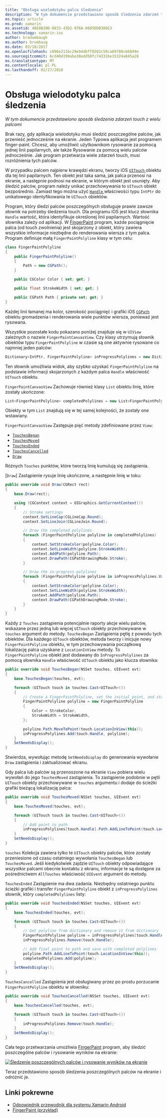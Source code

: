 ```yaml
---
title: "Obsługa wielodotyku palca śledzenia"
description: "W tym dokumencie przedstawiono sposób śledzenia zdarzeń touch z wielu palcami"
ms.topic: article
ms.prod: xamarin
ms.assetid: 48E8B20D-0833-43D2-976A-0605DDB386E3
ms.technology: xamarin-ios
author: bradumbaugh
ms.author: brumbaug
ms.date: 03/18/2017
ms.openlocfilehash: c096e211bc29e94dbff0202c50ca69780cb6849e
ms.sourcegitcommit: 6cd40d190abe38edd50fc74331be15324a845a28
ms.translationtype: MT
ms.contentlocale: pl-PL
ms.lasthandoff: 02/27/2018
---
```

# <a name="multi-touch-finger-tracking"></a>Obsługa wielodotyku palca śledzenia

_W tym dokumencie przedstawiono sposób śledzenia zdarzeń touch z wielu palcami_

Brak razy, gdy aplikacja wielodotyku musi śledzić poszczególne palców, jak przenieść jednocześnie na ekranie. Jeden Typowa aplikacja jest programem finger-paint. Chcesz, aby umożliwić użytkownikom rysowanie za pomocą jednej linii papilarnych, ale także Rysowanie za pomocą wielu palców jednocześnie. Jak program przetwarza wiele zdarzeń touch, musi rozróżnienia tych palców.

W przypadku palcem najpierw krawędzi ekranu, tworzy iOS [ `UITouch` ](https://developer.xamarin.com/api/type/UIKit.UITouch/) obiektu dla tej linii papilarnych. Ten obiekt jest taka sama, jak palca przenosi na ekranie, a następnie podnosi na ekranie, w którym obiekt jest usunięty. Aby śledzić palców, program należy unikać przechowywania to `UITouch` obiekt bezpośrednio. Zamiast tego można użyć [ `Handle` ](https://developer.xamarin.com/api/property/Foundation.NSObject.Handle/) właściwości typu `IntPtr` do unikatowego identyfikowania te `UITouch` obiektów.

Program, który śledzi palców poszczególnych obsługuje prawie zawsze słownik na potrzeby śledzenia touch. Dla programu iOS jest klucz słownika `Handle` wartość, która identyfikuje określonej linii papilarnych. Wartość słownika zależy od aplikacji. W [FingerPaint](https://developer.xamarin.com/samples/monotouch/ApplicationFundamentals/FingerPaint) program, każde pociągnięcie palca (od touch zwolnienia) jest skojarzony z obiekt, który zawiera wszystkie informacje niezbędne do renderowania wiersza z tym palca. Program definiuje małą `FingerPaintPolyline` klasy w tym celu:

```csharp
class FingerPaintPolyline
{
    public FingerPaintPolyline()
    {
        Path = new CGPath();
    }

    public CGColor Color { set; get; }

    public float StrokeWidth { set; get; }

    public CGPath Path { private set; get; }
}
```

Każdej linii łamanej ma kolor, szerokość pociągnięć i grafiki iOS [ `CGPath` ](https://developer.xamarin.com/api/type/CoreGraphics.CGPath/) obiektu gromadzenia i renderowania wiele punktów wiersza, ponieważ jest rysowana.


Wszystkie pozostałe kodu pokazano poniżej znajduje się w `UIView` zależnych o nazwie `FingerPaintCanvasView`. Czy klasy utrzymują słownik obiektów typu `FingerPaintPolyline` w czasie są one aktywnie rysowane co najmniej jeden palców:

```csharp
Dictionary<IntPtr, FingerPaintPolyline> inProgressPolylines = new Dictionary<IntPtr, FingerPaintPolyline>();
```

Ten słownik umożliwia widok, aby szybko uzyskać `FingerPaintPolyline` na podstawie informacji skojarzonych z każdym palca `Handle` właściwość `UITouch` obiektu.

`FingerPaintCanvasView` Zachowuje również klasy `List` obiektu linię, które zostały ukończone:

```csharp
List<FingerPaintPolyline> completedPolylines = new List<FingerPaintPolyline>();
```

Obiekty w tym `List` znajdują się w tej samej kolejności, że zostały one wstawiany.

`FingerPaintCanvasView` Zastępuje pięć metody zdefiniowane przez `View`:

- [`TouchesBegan`](https://developer.xamarin.com/api/member/UIKit.UIResponder.TouchesBegan/p/Foundation.NSSet/UIKit.UIEvent/)
- [`TouchesMoved`](https://developer.xamarin.com/api/member/UIKit.UIResponder.TouchesMoved/p/Foundation.NSSet/UIKit.UIEvent/)
- [`TouchesEnded`](https://developer.xamarin.com/api/member/UIKit.UIResponder.TouchesEnded/p/Foundation.NSSet/UIKit.UIEvent/)
- [`TouchesCancelled`](https://developer.xamarin.com/api/member/UIKit.UIResponder.TouchesCancelled/p/Foundation.NSSet/UIKit.UIEvent/)
- [`Draw`](https://developer.xamarin.com/api/member/UIKit.UIView.Draw/p/CoreGraphics.CGRect/)

Różnych `Touches` punktów, które tworzą linię kumulują się zastąpienia.

[`Draw`] Zastąpienie rysuje linię ukończone, a następnie linię w toku:

```csharp
public override void Draw(CGRect rect)
{
    base.Draw(rect);

    using (CGContext context = UIGraphics.GetCurrentContext())
    {
        // Stroke settings
        context.SetLineCap(CGLineCap.Round);
        context.SetLineJoin(CGLineJoin.Round);

        // Draw the completed polylines
        foreach (FingerPaintPolyline polyline in completedPolylines)
        {
            context.SetStrokeColor(polyline.Color);
            context.SetLineWidth(polyline.StrokeWidth);
            context.AddPath(polyline.Path);
            context.DrawPath(CGPathDrawingMode.Stroke);
        }

        // Draw the in-progress polylines
        foreach (FingerPaintPolyline polyline in inProgressPolylines.Values)
        {
            context.SetStrokeColor(polyline.Color);
            context.SetLineWidth(polyline.StrokeWidth);
            context.AddPath(polyline.Path);
            context.DrawPath(CGPathDrawingMode.Stroke);
        }
    }
}
```

Każdy z `Touches` zastąpienia potencjalnie raporty akcje wielu palców, wskazane przez jedną lub więcej `UITouch` obiekty przechowywane w `touches` argument do metody. `TouchesBegan` Zastąpienia pętlę z powodu tych obiektów. Dla każdego `UITouch` obiektów, metoda tworzy i inicjuje nowy `FingerPaintPolyline` obiektu, w tym przechowywania początkową lokalizację palca uzyskane z `LocationInView` metody. To `FingerPaintPolyline` obiekt jest dodawany do `InProgressPolylines` za pomocą słownika `Handle` właściwość `UITouch` obiektu jako klucza słownika:

```csharp
public override void TouchesBegan(NSSet touches, UIEvent evt)
{
    base.TouchesBegan(touches, evt);

    foreach (UITouch touch in touches.Cast<UITouch>())
    {
        // Create a FingerPaintPolyline, set the initial point, and store it
        FingerPaintPolyline polyline = new FingerPaintPolyline
        {
            Color = StrokeColor,
            StrokeWidth = StrokeWidth,
        };

        polyline.Path.MoveToPoint(touch.LocationInView(this));
        inProgressPolylines.Add(touch.Handle, polyline);
    }
    SetNeedsDisplay();
}
```

Stwierdza, wywołując metodę `SetNeedsDisplay` do generowania wywołanie `Draw` zastąpienia i zaktualizować ekranu.

Gdy palca lub palców są przenoszone na ekranie `View` pobiera wielu wywołań do jego `TouchesMoved` zastąpienia. To zastąpienie podobnie w pętli `UITouch` obiekty przechowywane w `touches` argumentu i dodaje do ścieżki grafiki bieżącą lokalizację palca:

```csharp
public override void TouchesMoved(NSSet touches, UIEvent evt)
{
    base.TouchesMoved(touches, evt);

    foreach (UITouch touch in touches.Cast<UITouch>())
    {
        // Add point to path
        inProgressPolylines[touch.Handle].Path.AddLineToPoint(touch.LocationInView(this));
    }
    SetNeedsDisplay();
}
```

`touches` Kolekcja zawiera tylko te `UITouch` obiekty palców, które zostały przeniesione od czasu ostatniego wywołania `TouchesBegan` lub `TouchesMoved`. Jeśli kiedykolwiek zajdzie `UITouch` obiekty odpowiadające *wszystkie* palcami obecnie kontaktu z ekranu, informacje te są dostępne za pośrednictwem `AllTouches` właściwość `UIEvent` argument do metody.

`TouchesEnded` Zastąpienie ma dwa zadania. Niezbędny ostatniego punktu ścieżki grafiki i transfer `FingerPaintPolyline` obiekt z `inProgressPolylines` słownik, który `completedPolylines` listy:

```csharp
public override void TouchesEnded(NSSet touches, UIEvent evt)
{
    base.TouchesEnded(touches, evt);

    foreach (UITouch touch in touches.Cast<UITouch>())
    {
        // Get polyline from dictionary and remove it from dictionary
        FingerPaintPolyline polyline = inProgressPolylines[touch.Handle];
        inProgressPolylines.Remove(touch.Handle);

        // Add final point to path and save with completed polylines
        polyline.Path.AddLineToPoint(touch.LocationInView(this));
        completedPolylines.Add(polyline);
    }
    SetNeedsDisplay();
}
```

`TouchesCancelled` Zastąpienia jest obsługiwany przez po prostu porzucanie `FingerPaintPolyline` obiektu w słowniku:

```csharp
public override void TouchesCancelled(NSSet touches, UIEvent evt)
{
    base.TouchesCancelled(touches, evt);

    foreach (UITouch touch in touches.Cast<UITouch>())
    {
        inProgressPolylines.Remove(touch.Handle);
    }
    SetNeedsDisplay();
}
```

Cała tego przetwarzania umożliwia [FingerPaint](https://developer.xamarin.com/samples/monotouch/ApplicationFundamentals/FingerPaint) program, aby śledzić poszczególne palców i rysowanie wyników na ekranie:

[ ![](touch-tracking-images/image01.png "Śledzenie poszczególnych palców i rysowanie wyników na ekranie")](touch-tracking-images/image01.png)

Teraz przedstawiono sposób śledzenia poszczególnych palców na ekranie i odróżnić je.



## <a name="related-links"></a>Linki pokrewne

- [Odpowiednik przewodnik dla systemu Xamarin Android](~/android/app-fundamentals/touch/touch-tracking.md)
- [FingerPaint (przykład)](https://developer.xamarin.com/samples/monotouch/ApplicationFundamentals/FingerPaint)
